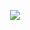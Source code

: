 <p align="center">
 <img src="https://64.media.tumblr.com/fa427d28f2cae2b9f269edf6f3c950ce/0b7ddfe01387afee-7b/s2048x3072/b6796285d0a7ead435f52444eaf913450f79af8b.pnj">
